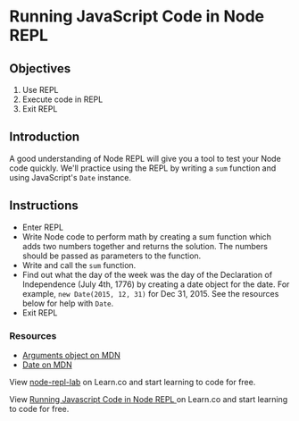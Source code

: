 # Running JavaScript Code in Node REPL

## Objectives

1. Use REPL
1. Execute code in REPL
1. Exit REPL

## Introduction

A good understanding of Node REPL will give you a tool to test your Node code quickly. We'll practice using the REPL by writing a `sum` function and using JavaScript's `Date` instance.

## Instructions

* Enter REPL
* Write Node code to perform math by creating a sum function which adds two numbers together and returns the solution. The numbers should be passed as parameters to the function. 
* Write and call the `sum` function.
* Find out what the day of the week was the day of the Declaration of Independence (July 4th, 1776) by creating a date object for the date. For example, `new Date(2015, 12, 31)` for Dec 31, 2015. See the resources below for help with `Date`.
* Exit REPL

### Resources

* [Arguments object on MDN](https://developer.mozilla.org/en-US/docs/Web/JavaScript/Reference/Functions/arguments)
* [Date on MDN](https://developer.mozilla.org/en-US/docs/Web/JavaScript/Reference/Global_Objects/Date)

<p data-visibility='hidden'>View <a href='https://learn.co/lessons/node-repl-lab' title='node-repl-lab'>node-repl-lab</a> on Learn.co and start learning to code for free.</p>

<p class='util--hide'>View <a href='https://learn.co/lessons/node-repl-lab'>Running Javascript Code in Node REPL </a> on Learn.co and start learning to code for free.</p>
